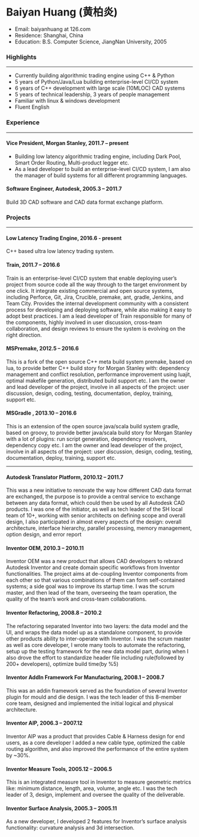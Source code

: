 # Baiyan Huang (黄柏炎)
* Email:		baiyanhuang at 126.com
* Residence:	Shanghai, China
* Education: 	B.S. Computer Science, JiangNan University, 2005

### Highlights
---
* Currently building algorithmic trading engine using C++ & Python
* 5 years of Python/Java/Lua building enterprise-level CI/CD system
* 6 years of C++ development with large scale (10MLOC) CAD systems
* 5 years of technical leadership, 3 years of people management
* Familiar with linux & windows development
* Fluent English

### Experience
---
#### Vice President, Morgan Stanley, 2011.7 – present
* Building low latency algorithmic trading engine, including Dark Pool, Smart Order Routing, Multi-product legger etc.
* As a lead developer to build an enterprise-level CI/CD system, I am also the manager of build systems for all different programming languages.

#### Software Engineer, Autodesk, 2005.3 – 2011.7
Build 3D CAD software and CAD data format exchange platform.

### Projects
---
#### Low Latency Trading Engine, 2016.6 - present
C++ based ultra low latency trading system.

#### Train, 2011.7 – 2016.6
Train is an enterprise-level CI/CD system that enable deploying user’s project from source code all the way through to the target environment by one click.  It integrate existing commercial and open source systems, including Perforce, Git, Jira, Crucible, premake, ant, gradle, Jenkins, and Team City. Provides the internal development community with a consistent process for developing and deploying software, while also making it easy to adopt best practices. I am a lead developer of Train responsible for many of the components, highly involved in user discussion, cross-team collaboration, and design reviews to ensure the system is evolving on the right direction.

#### MSPremake, 2012.5 – 2016.6
This is a fork of the open source C++ meta build system premake, based on lua, to provide better C++ build story for Morgan Stanley with: dependency management and conflict resolution, performance improvement using luajit, optimal makefile generation, distributed build support etc. I am the owner and lead developer of the project, involve in all aspects of the project: user discussion, design, coding, testing, documentation, deploy, training, support etc.

#### MSGradle , 2013.10 – 2016.6
This is an extension of the open source java/scala build system gradle, based on groovy, to provide better java/scala build story for Morgan Stanley with a lot of plugins: run script generation, dependency resolvers, dependency copy etc. I am the owner and lead developer of the project, involve in all aspects of the project: user discussion, design, coding, testing, documentation, deploy, training, support etc.

---

#### Autodesk Translator Platform, 2010.12 – 2011.7
This was a new initiative to renovate the way how different CAD data format are exchanged, the purpose is to provide a central service to exchange between any data format, which could then be used by all Autodesk CAD products. I was one of the initiator, as well as tech leader of the SH local team of 10+, working with senior architects on defining scope and overall design, I also participated in almost every aspects of the design: overall architecture, interface hierarchy, parallel processing, memory management, option design, and error report

#### Inventor OEM, 2010.3 – 2010.11
Inventor OEM was a new product that allows CAD developers to rebrand Autodesk Inventor and create domain specific workflows from Inventor functionalities. The project aims at de-coupling Inventor components from each other so that various combinations of them can form self-contained systems; a side goal was to improve its startup time. I was the scrum master, and then lead of the team, overseeing the team operation, the quality of the team’s work and cross-team collaborations. 

#### Inventor Refactoring, 2008.8 – 2010.2 
The refactoring separated Inventor into two layers: the data model and the UI, and wraps the data model up as a standalone component, to provide other products ability to inter-operate with Inventor. I was the scrum master as well as core developer, I wrote many tools to automate the refactoring, setup up the testing framework for the new data model part, during when I also drove the effort to standardize header file including rule(followed by 200+ developers), optimize build time(by %5)

#### Inventor AddIn Framework For Manufacturing, 2008.1 – 2008.7
This was an addin framework served as the foundation of several Inventor plugin for mould and die design. I was the tech leader of this 8-member core team, designed and implemented the initial logical and physical architecture.

#### Inventor AIP, 2006.3 – 2007.12
Inventor AIP was a product that provides Cable & Harness design for end users, as a core developer I added a new cable type, optimized the cable routing algorithm, and also improved the performance of the entire system by ~30%.

#### Inventor Measure Tools, 2005.12 – 2006.5
This is an integrated measure tool in Inventor to measure geometric metrics like: minimum distance, length, area, volume, angle etc. I was the tech leader of 3, design, implement and oversee the quality of the deliverable.

#### Inventor Surface Analysis, 2005.3 – 2005.11
As a new developer, I developed 2 features for Inventor’s surface analysis functionality: curvature analysis and 3d intersection.
